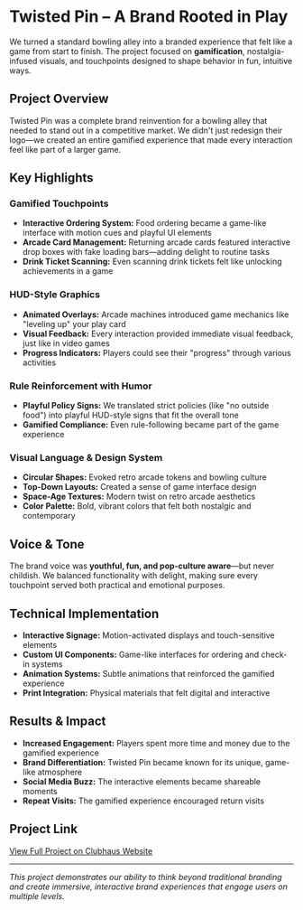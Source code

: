 # Twisted Pin – A Brand Rooted in Play

We turned a standard bowling alley into a branded experience that felt like a game from start to finish. The project focused on **gamification**, nostalgia-infused visuals, and touchpoints designed to shape behavior in fun, intuitive ways.

## Project Overview

Twisted Pin was a complete brand reinvention for a bowling alley that needed to stand out in a competitive market. We didn't just redesign their logo—we created an entire gamified experience that made every interaction feel like part of a larger game.

## Key Highlights

### Gamified Touchpoints
- **Interactive Ordering System:** Food ordering became a game-like interface with motion cues and playful UI elements
- **Arcade Card Management:** Returning arcade cards featured interactive drop boxes with fake loading bars—adding delight to routine tasks
- **Drink Ticket Scanning:** Even scanning drink tickets felt like unlocking achievements in a game

### HUD-Style Graphics
- **Animated Overlays:** Arcade machines introduced game mechanics like "leveling up" your play card
- **Visual Feedback:** Every interaction provided immediate visual feedback, just like in video games
- **Progress Indicators:** Players could see their "progress" through various activities

### Rule Reinforcement with Humor
- **Playful Policy Signs:** We translated strict policies (like "no outside food") into playful HUD-style signs that fit the overall tone
- **Gamified Compliance:** Even rule-following became part of the game experience

### Visual Language & Design System
- **Circular Shapes:** Evoked retro arcade tokens and bowling culture
- **Top-Down Layouts:** Created a sense of game interface design
- **Space-Age Textures:** Modern twist on retro arcade aesthetics
- **Color Palette:** Bold, vibrant colors that felt both nostalgic and contemporary

## Voice & Tone

The brand voice was **youthful, fun, and pop-culture aware**—but never childish. We balanced functionality with delight, making sure every touchpoint served both practical and emotional purposes.

## Technical Implementation

- **Interactive Signage:** Motion-activated displays and touch-sensitive elements
- **Custom UI Components:** Game-like interfaces for ordering and check-in systems
- **Animation Systems:** Subtle animations that reinforced the gamified experience
- **Print Integration:** Physical materials that felt digital and interactive

## Results & Impact

- **Increased Engagement:** Players spent more time and money due to the gamified experience
- **Brand Differentiation:** Twisted Pin became known for its unique, game-like atmosphere
- **Social Media Buzz:** The interactive elements became shareable moments
- **Repeat Visits:** The gamified experience encouraged return visits

## Project Link

[View Full Project on Clubhaus Website](https://www.clubhausagency.com/projects/1dPUCr9sz1VSwX64msaksd)

---

*This project demonstrates our ability to think beyond traditional branding and create immersive, interactive brand experiences that engage users on multiple levels.* 